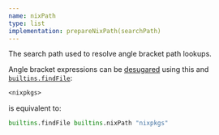 ```yaml
---
name: nixPath
type: list
implementation: prepareNixPath(searchPath)
---
```

The search path used to resolve angle bracket path lookups.

Angle bracket expressions can be
[desugared](https://en.wikipedia.org/wiki/Syntactic_sugar)
using this and
[`builtins.findFile`](./builtins.html#builtins-findFile):

```nix
<nixpkgs>
```

is equivalent to:

```nix
builtins.findFile builtins.nixPath "nixpkgs"
```
